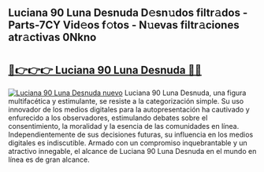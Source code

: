 ## Luciana 90 Luna Desnuda D𝚎sn𝚞dos filtr𝚊dos - Parts-7CY Vid𝚎os f𝚘tos - N𝚞evas filtr𝚊ciones atr𝚊ctivas 0Nkno

# <h2><a href="http://mb3w8p.tromn.icu/?c=Luciana+90+Luna+Desnuda">🔗👉👉👉 Luciana 90 Luna Desnuda 🔗🔗</a></h2>

[![Luciana 90 Luna Desnuda nuevo](https://i.imgur.com/pEAQMta.gif)](http://mb3w8p.tromn.icu/?c=Luciana+90+Luna+Desnuda)
Luciana 90 Luna Desnuda, una figura multifacética y estimulante, se resiste a la categorización simple. Su uso innovador de los medios digitales para la autopresentación ha cautivado y enfurecido a los observadores, estimulando debates sobre el consentimiento, la moralidad y la esencia de las comunidades en línea. Independientemente de sus decisiones futuras, su influencia en los medios digitales es indiscutible. Armado con un compromiso inquebrantable y un atractivo innegable, el alcance de Luciana 90 Luna Desnuda en el mundo en línea es de gran alcance.
